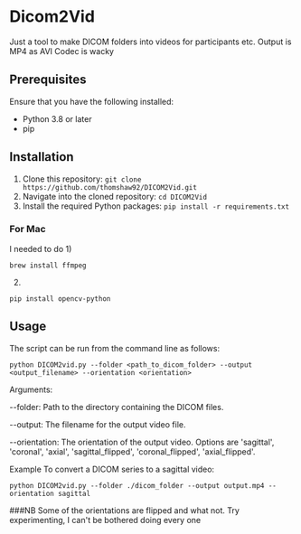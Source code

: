 # Dicom2Vid
Just a tool to make DICOM folders into videos for participants etc.
Output is MP4 as AVI Codec is wacky

## Prerequisites

Ensure that you have the following installed:

- Python 3.8 or later
- pip

## Installation

1. Clone this repository: `git clone https://github.com/thomshaw92/DICOM2Vid.git`
2. Navigate into the cloned repository: `cd DICOM2Vid`
3. Install the required Python packages: `pip install -r requirements.txt`

### For Mac
I needed to do 
1) 
```
brew install ffmpeg
```
2) 
```
pip install opencv-python
```

## Usage

The script can be run from the command line as follows:

```
python DICOM2vid.py --folder <path_to_dicom_folder> --output <output_filename> --orientation <orientation>
```

Arguments:

--folder: Path to the directory containing the DICOM files.

--output: The filename for the output video file.

--orientation: The orientation of the output video. Options are 'sagittal', 'coronal', 'axial', 'sagittal_flipped', 'coronal_flipped', 'axial_flipped'.

Example
To convert a DICOM series to a sagittal video:
```
python DICOM2vid.py --folder ./dicom_folder --output output.mp4 --orientation sagittal
```

###NB
Some of the orientations are flipped and what not. 
Try experimenting, I can't be bothered doing every one
